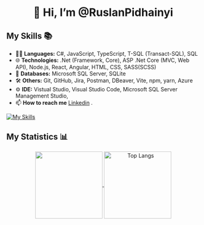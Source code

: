 <h1 align="center">👋 Hi, I’m @RuslanPidhainyi</h1>

## My Skills 📚 

- 👨‍💻 **Languages:** C#, JavaScript, TypeScript, T-SQL (Transact-SQL), SQL    
- 🌐 **Technologies:** .Net (Framework, Core), ASP .Net Core (MVC, Web API), Node.js, React, Angular, HTML, CSS, SASS(SCSS)
- 💾 **Databases:** Microsoft SQL Server, SQLite
- 🛠️ **Others:**  Git, GitHub, Jira, Postman, DBeaver, Vite, npm, yarn, Azure
- ⚙  **IDE:** Vistual Studio, Visual Studio Code, Microsoft SQL Server Management Studio,
- 📫 **How to reach me** [Linkedin](https://www.linkedin.com/in/ruslan-pidhainyi-10539126b/) .

[![My Skills](https://skillicons.dev/icons?i=js,ts,cs,dotnet,angular,html,css,sass,sqlite,mongodb,git,github,postman,vite,npm,yarn,visualstudio,vscode,figma,ps)](https://skillicons.dev)


## My Statistics 📊

<p align="center">
  <a href="https://github.com/anuraghazra/github-readme-stats">
    <img height=175 align="center" src="https://github-readme-stats.vercel.app/api?username=RuslanPidhainyi&theme=neon&show_icons=true">
  </a>
  <a href="https://github.com/anuraghazra/github-readme-stats">
    <img height=175 align="center" src="https://github-readme-stats.vercel.app/api/top-langs/?username=RuslanPidhainyi&layout=compact&theme=neon" alt="Top Langs">
  </a>
</p>



  <!---
RuslanPidhainyi/RuslanPidhainyi is a ✨ special ✨ repository because its `README.md` (this file) appears on your GitHub profile.
You can click the Preview link to take a look at your changes.
--->
